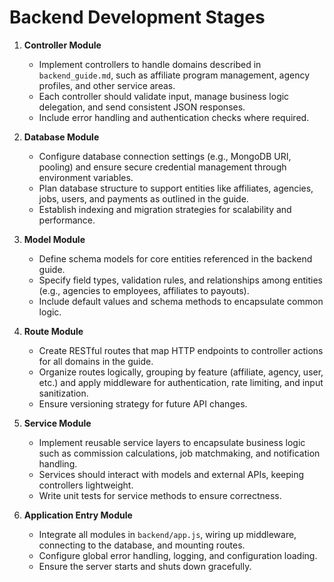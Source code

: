 # Backend Development Stages

1. **Controller Module**
   - Implement controllers to handle domains described in `backend_guide.md`, such as affiliate program management, agency profiles, and other service areas.
   - Each controller should validate input, manage business logic delegation, and send consistent JSON responses.
   - Include error handling and authentication checks where required.

2. **Database Module**
   - Configure database connection settings (e.g., MongoDB URI, pooling) and ensure secure credential management through environment variables.
   - Plan database structure to support entities like affiliates, agencies, jobs, users, and payments as outlined in the guide.
   - Establish indexing and migration strategies for scalability and performance.

3. **Model Module**
   - Define schema models for core entities referenced in the backend guide.
   - Specify field types, validation rules, and relationships among entities (e.g., agencies to employees, affiliates to payouts).
   - Include default values and schema methods to encapsulate common logic.

4. **Route Module**
   - Create RESTful routes that map HTTP endpoints to controller actions for all domains in the guide.
   - Organize routes logically, grouping by feature (affiliate, agency, user, etc.) and apply middleware for authentication, rate limiting, and input sanitization.
   - Ensure versioning strategy for future API changes.

5. **Service Module**
   - Implement reusable service layers to encapsulate business logic such as commission calculations, job matchmaking, and notification handling.
   - Services should interact with models and external APIs, keeping controllers lightweight.
   - Write unit tests for service methods to ensure correctness.

6. **Application Entry Module**
   - Integrate all modules in `backend/app.js`, wiring up middleware, connecting to the database, and mounting routes.
   - Configure global error handling, logging, and configuration loading.
   - Ensure the server starts and shuts down gracefully.
